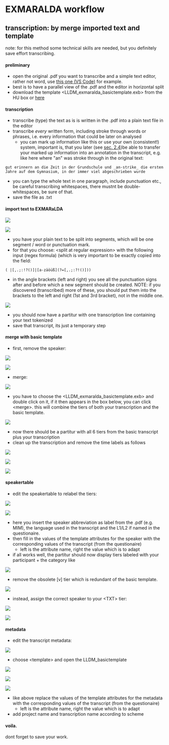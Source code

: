 # EXMARALDA workflow
## transcription: by merge imported text and template
note: for this method some technical skills are needed, but you definitely save effort transcribing.
#### preliminary
- open the original .pdf you want to transcribe and a simple text editor, rather not word, use [this one (VS Code)][1] for example. 
- best is to have a parallel view of the .pdf and the editor in horizontal split
- download the template \<LLDM\_exmaralda\_basictemplate.exb\> from the HU box or [here][2]
#### transcription
- transcribe (type) the text as is is written in the .pdf into a plain text file in the editor
- transcribe *every* written form, including stroke through words or phrases, i.e. every information that could be later on analysed
	- you can mark up information like this or use your own (consistent!) system, important is, that you later (see [sec. 2.4][3])be able to transfer your marked up information into an annotation in the transcript, e.g. like here where "an" was stroke through in the original text:

`gut erinnern an die Zeit in der Grundschule und _an-strike_ die ersten Jahre auf dem Gymnasium, in der immer viel abgeschrieben wurde`

- you can type the whole text in one paragraph, include punctuation etc., be careful transcribing whitespaces, there mustnt be double-whitespaces, be sure of that.
- save the file as .txt
#### import text to EXMARaLDA

![][image-1]

![][image-2]

- you have your plain text to be split into segments, which will be one segment / word or punctuation mark. 
- for that you choose: \<split at regular expression\> with the following input (regex formula) (which is very important to be exactly copied into the field:

`( |[,.;:!?()]|[a-zäöüß](?=[,.;:?!()]))`

- in the angle brackets (left and right) you see all the punctuation signs after and before which a new segment should be created. NOTE: if you discovered (transcribed) more of these, you should put them into the brackets to the left and right (1st and 3rd bracket), not in the middle one.
		 
![][image-3]

- you should now have a partitur with one transcription line containing your text tokenized
- save that transcript, its just a temporary step

#### merge with basic template

- first, remove the speaker:

![][image-4]

![][image-5]

- merge:

![][image-6]

- you have to choose the \<LLDM\_exmaralda\_basictemplate.exb\> and double click on it, if it then appears in the box below, you can click \<merge\>. this will combine the tiers of both your transcription and the basic template.

![][image-7]

- now there should be a partitur with all 6 tiers from the basic transcript plus your transcription
- clean up the transcription and remove the time labels as follows

![][image-8]

![][image-9]

![][image-10]



#### speakertable
- edit the speakertable to relabel the tiers:

![][image-11]

![][image-12]

- here you insert the speaker abbreviation as label from the .pdf (e.g. MIM), the language used in the transcript and the L1/L2 if named in the questionaire.
- then fill in the values of the template attributes for the speaker with the corresponding values of the transcript (from the questionaire)
	- left is the attribute name, right the value which is to adapt
- if all works well, the partitur should now display tiers labeled with your participant + the category like

![][image-13]

- remove the obsolete [v] tier which is redundant of the basic template.

![][image-14]

- instead, assign the correct speaker to your \<TXT\> tier:

![][image-15]

![][image-16]

#### metadata
- edit the transcript metadata:

![][image-17]

- choose \<template\> and open the LLDM\_basictemplate

![][image-18]

![][image-19]

![][image-20]

- like above replace the values of the template attributes for the metadata with the corresponding values of the transcript (from the questionaire)
	- left is the attribute name, right the value which is to adapt
- add project name and transcription name according to scheme

#### voila.
dont forget to save your work.

[1]:	https://code.visualstudio.com
[2]:	https://github.com/esteeschwarz/HU-LX/blob/main/trans/LLDM_exmaralda_basictemplate.exb
[3]:	be1_exmaralda-041.md

[image-1]:	https://ada-sub.dh-index.org/school/api/png/ses-overview/exm_22a.png
[image-2]:	https://ada-sub.dh-index.org/school/api/png/ses-overview/exm_22b.png
[image-3]:	https://ada-sub.dh-index.org/school/api/png/ses-overview/exm_22c.png
[image-4]:	https://ada-sub.dh-index.org/school/api/png/ses-overview/exm_2_1.png
[image-5]:	https://ada-sub.dh-index.org/school/api/png/ses-overview/exm_22d.png
[image-6]:	https://ada-sub.dh-index.org/school/api/png/ses-overview/exm_22e.png
[image-7]:	https://ada-sub.dh-index.org/school/api/png/ses-overview/exm_22f.png
[image-8]:	https://ada-sub.dh-index.org/school/api/png/ses-overview/exm_22g.png
[image-9]:	https://ada-sub.dh-index.org/school/api/png/ses-overview/exm_22h.png
[image-10]:	https://ada-sub.dh-index.org/school/api/png/ses-overview/exm_22j.png
[image-11]:	https://ada-sub.dh-index.org/school/api/png/ses-overview/exm_2_1.png
[image-12]:	https://ada-sub.dh-index.org/school/api/png/ses-overview/exm_2_2.png
[image-13]:	https://ada-sub.dh-index.org/school/api/png/ses-overview/exm_22k.png
[image-14]:	https://ada-sub.dh-index.org/school/api/png/ses-overview/exm_22L.png
[image-15]:	https://ada-sub.dh-index.org/school/api/png/ses-overview/exm_22m.png
[image-16]:	https://ada-sub.dh-index.org/school/api/png/ses-overview/exm_22n.png
[image-17]:	https://ada-sub.dh-index.org/school/api/png/ses-overview/exm_2_7a.png
[image-18]:	https://ada-sub.dh-index.org/school/api/png/ses-overview/exm_2_7b.png
[image-19]:	https://ada-sub.dh-index.org/school/api/png/ses-overview/exm_2_7c.png
[image-20]:	https://ada-sub.dh-index.org/school/api/png/ses-overview/exm_2_7d.png